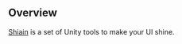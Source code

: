 ## Overview
[Shiain](https://youtu.be/MywWolXGIx8?t=60) is a set of Unity tools to make your UI shine.
